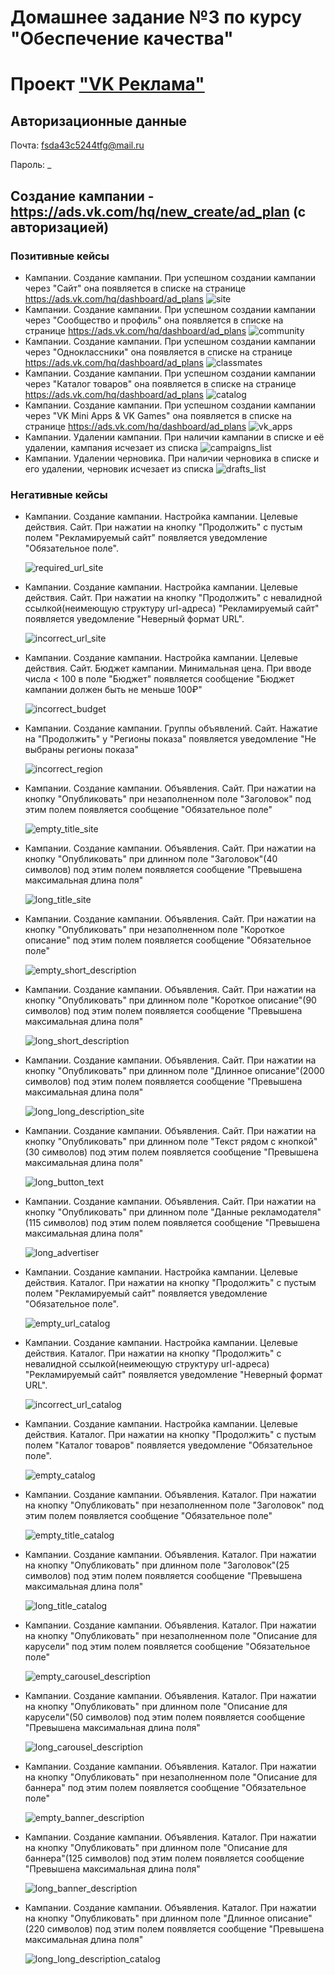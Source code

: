 # Домашнее задание №3 по курсу "Обеспечение качества"

# Проект ["VK Реклама"](https://ads.vk.com)

## Авторизационные данные

Почта: fsda43c5244tfg@mail.ru

Пароль: _

## Создание кампании - https://ads.vk.com/hq/new_create/ad_plan (с авторизацией)

### Позитивные кейсы

- Кампании. Создание кампании. При успешном создании кампании через "Сайт" она появляется в списке на странице https://ads.vk.com/hq/dashboard/ad_plans
![site](https://github.com/marcussss1/homework-3-autumn-2023/blob/main/images/site.jpg)
- Кампании. Создание кампании. При успешном создании кампании через "Сообщество и профиль" она появляется в списке на странице https://ads.vk.com/hq/dashboard/ad_plans
![community](https://github.com/marcussss1/homework-3-autumn-2023/blob/main/images/community.jpg)
- Кампании. Создание кампании. При успешном создании кампании через "Одноклассники" она появляется в списке на странице https://ads.vk.com/hq/dashboard/ad_plans
![classmates](https://github.com/marcussss1/homework-3-autumn-2023/blob/main/images/classmates.jpg)
- Кампании. Создание кампании. При успешном создании кампании через "Каталог товаров" она появляется в списке на странице https://ads.vk.com/hq/dashboard/ad_plans
![catalog](https://github.com/marcussss1/homework-3-autumn-2023/blob/main/images/catalog.jpg)
- Кампании. Создание кампании. При успешном создании кампании через "VK Mini Apps & VK Games" она появляется в списке на странице https://ads.vk.com/hq/dashboard/ad_plans
![vk_apps](https://github.com/marcussss1/homework-3-autumn-2023/blob/main/images/vk_apps.jpg)
- Кампании. Удалении кампании. При наличии кампании в списке и её удалении, кампания исчезает из списка
![campaigns_list](https://github.com/marcussss1/homework-3-autumn-2023/blob/main/images/campaigns_list.jpg)
- Кампании. Удалении черновика. При наличии черновика в списке и его удалении, черновик исчезает из списка
![drafts_list](https://github.com/marcussss1/homework-3-autumn-2023/blob/main/images/drafts_list.jpg)

### Негативные кейсы

- Кампании. Создание кампании. Настройка кампании. Целевые действия. Сайт. При нажатии на кнопку "Продолжить" с пустым полем "Рекламируемый сайт" появляется уведомление "Обязательное поле".

  ![required_url_site](https://github.com/marcussss1/homework-3-autumn-2023/blob/main/images/required_url_site.jpg)
- Кампании. Создание кампании. Настройка кампании. Целевые действия. Сайт. При нажатии на кнопку "Продолжить" с невалидной ссылкой(неимеющую структуру url-адреса) "Рекламируемый сайт" появляется уведомление "Неверный формат URL".

  ![incorrect_url_site](https://github.com/marcussss1/homework-3-autumn-2023/blob/main/images/incorrect_url_site.jpg)
- Кампании. Создание кампании. Настройка кампании. Целевые действия. Сайт. Бюджет кампании. Минимальная цена. При вводе числа < 100 в поле "Бюджет" появляется сообщение "Бюджет кампании должен быть не меньше 100₽"

  ![incorrect_budget](https://github.com/marcussss1/homework-3-autumn-2023/blob/main/images/incorrect_budget.jpg)
- Кампании. Создание кампании. Группы объявлений. Сайт. Нажатие на "Продолжить" у "Регионы показа" появляется уведомление "Не выбраны регионы показа"

  ![incorrect_region](https://github.com/marcussss1/homework-3-autumn-2023/blob/main/images/incorrect_region.jpg)
- Кампании. Создание кампании. Объявления. Сайт. При нажатии на кнопку "Опубликовать" при незаполненном поле "Заголовок" под этим полем появляется сообщение "Обязательное поле"

  ![empty_title_site](https://github.com/marcussss1/homework-3-autumn-2023/blob/main/images/empty_title_site.jpg)
- Кампании. Создание кампании. Объявления. Сайт. При нажатии на кнопку "Опубликовать" при длинном поле "Заголовок"(40 символов) под этим полем появляется сообщение "Превышена максимальная длина поля"

  ![long_title_site](https://github.com/marcussss1/homework-3-autumn-2023/blob/main/images/long_title_site.jpg)
- Кампании. Создание кампании. Объявления. Сайт. При нажатии на кнопку "Опубликовать" при незаполненном поле "Короткое описание" под этим полем появляется сообщение "Обязательное поле"

  ![empty_short_description](https://github.com/marcussss1/homework-3-autumn-2023/blob/main/images/empty_short_description.jpg)
- Кампании. Создание кампании. Объявления. Сайт. При нажатии на кнопку "Опубликовать" при длинном поле "Короткое описание"(90 символов) под этим полем появляется сообщение "Превышена максимальная длина поля"

  ![long_short_description](https://github.com/marcussss1/homework-3-autumn-2023/blob/main/images/long_short_description.jpg)
- Кампании. Создание кампании. Объявления. Сайт. При нажатии на кнопку "Опубликовать" при длинном поле "Длинное описание"(2000 символов) под этим полем появляется сообщение "Превышена максимальная длина поля"

  ![long_long_description_site](https://github.com/marcussss1/homework-3-autumn-2023/blob/main/images/long_long_description_site.jpg)
- Кампании. Создание кампании. Объявления. Сайт. При нажатии на кнопку "Опубликовать" при длинном поле "Текст рядом с кнопкой"(30 символов) под этим полем появляется сообщение "Превышена максимальная длина поля"

  ![long_button_text](https://github.com/marcussss1/homework-3-autumn-2023/blob/main/images/long_button_text.jpg)
- Кампании. Создание кампании. Объявления. Сайт. При нажатии на кнопку "Опубликовать" при длинном поле "Данные рекламодателя"(115 символов) под этим полем появляется сообщение "Превышена максимальная длина поля"

  ![long_advertiser](https://github.com/marcussss1/homework-3-autumn-2023/blob/main/images/long_advertiser.jpg)
- Кампании. Создание кампании. Настройка кампании. Целевые действия. Каталог. При нажатии на кнопку "Продолжить" с пустым полем "Рекламируемый сайт" появляется уведомление "Обязательное поле".

  ![empty_url_catalog](https://github.com/marcussss1/homework-3-autumn-2023/blob/main/images/empty_url_catalog.jpg)
- Кампании. Создание кампании. Настройка кампании. Целевые действия. Каталог. При нажатии на кнопку "Продолжить" с невалидной ссылкой(неимеющую структуру url-адреса) "Рекламируемый сайт" появляется уведомление "Неверный формат URL".

  ![incorrect_url_catalog](https://github.com/marcussss1/homework-3-autumn-2023/blob/main/images/incorrect_url_catalog.jpg)
- Кампании. Создание кампании. Настройка кампании. Целевые действия. Каталог. При нажатии на кнопку "Продолжить" с пустым полем "Каталог товаров" появляется уведомление "Обязательное поле".

  ![empty_catalog](https://github.com/marcussss1/homework-3-autumn-2023/blob/main/images/empty_catalog.jpg)
- Кампании. Создание кампании. Объявления. Каталог. При нажатии на кнопку "Опубликовать" при незаполненном поле "Заголовок" под этим полем появляется сообщение "Обязательное поле"

  ![empty_title_catalog](https://github.com/marcussss1/homework-3-autumn-2023/blob/main/images/empty_title_catalog.jpg)
- Кампании. Создание кампании. Объявления. Каталог. При нажатии на кнопку "Опубликовать" при длинном поле "Заголовок"(25 символов) под этим полем появляется сообщение "Превышена максимальная длина поля"

  ![long_title_catalog](https://github.com/marcussss1/homework-3-autumn-2023/blob/main/images/long_title_catalog.jpg)
- Кампании. Создание кампании. Объявления. Каталог. При нажатии на кнопку "Опубликовать" при незаполненном поле "Описание для карусели" под этим полем появляется сообщение "Обязательное поле"

  ![empty_carousel_description](https://github.com/marcussss1/homework-3-autumn-2023/blob/main/images/empty_carousel_description.jpg)
- Кампании. Создание кампании. Объявления. Каталог. При нажатии на кнопку "Опубликовать" при длинном поле "Описание для карусели"(50 символов) под этим полем появляется сообщение "Превышена максимальная длина поля"

  ![long_carousel_description](https://github.com/marcussss1/homework-3-autumn-2023/blob/main/images/long_carousel_description.jpg)
- Кампании. Создание кампании. Объявления. Каталог. При нажатии на кнопку "Опубликовать" при незаполненном поле "Описание для баннера" под этим полем появляется сообщение "Обязательное поле"

  ![empty_banner_description](https://github.com/marcussss1/homework-3-autumn-2023/blob/main/images/empty_banner_description.jpg)
- Кампании. Создание кампании. Объявления. Каталог. При нажатии на кнопку "Опубликовать" при длинном поле "Описание для баннера"(125 символов) под этим полем появляется сообщение "Превышена максимальная длина поля"

  ![long_banner_description](https://github.com/marcussss1/homework-3-autumn-2023/blob/main/images/long_banner_description.jpg)
- Кампании. Создание кампании. Объявления. Каталог. При нажатии на кнопку "Опубликовать" при длинном поле "Длинное описание"(220 символов) под этим полем появляется сообщение "Превышена максимальная длина поля"

  ![long_long_description_catalog](https://github.com/marcussss1/homework-3-autumn-2023/blob/main/images/long_long_description_catalog.jpg)
